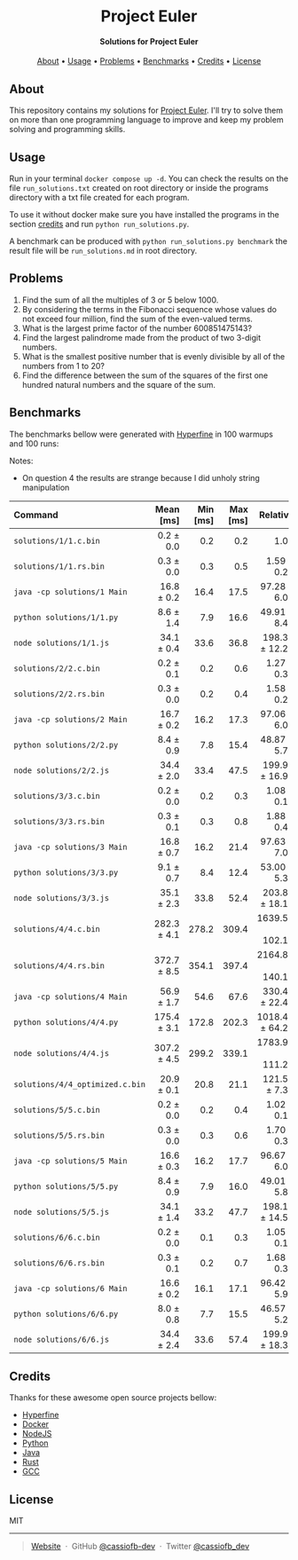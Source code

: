 <h1 align="center">
  Project Euler
</h1>

<h4 align="center">Solutions for Project Euler</h4>

<p align="center">
  <a href="#about">About</a> •
  <a href="#usage">Usage</a> •
  <a href="#problems">Problems</a> •
  <a href="#benchmarks">Benchmarks</a> •
  <a href="#credits">Credits</a> •
  <a href="#license">License</a>
</p>

## About

This repository contains my solutions for [Project Euler](https://projecteuler.net/). I'll try to solve them on more than one programming language to improve and keep my problem solving and programming skills.

## Usage

Run in your terminal ``docker compose up -d``. You can check the results on the file ``run_solutions.txt`` created on root directory or inside the programs directory with a txt file created for each program.

To use it without docker make sure you have installed the programs in the section [credits](#credits) and run ``python run_solutions.py``.

A benchmark can be produced with ``python run_solutions.py benchmark`` the result file will be ``run_solutions.md`` in root directory.

## Problems

1. Find the sum of all the multiples of $3$ or $5$ below $1000$.
2. By considering the terms in the Fibonacci sequence whose values do not exceed four million, find the sum of the even-valued terms.
3. What is the largest prime factor of the number $600851475143$?
4. Find the largest palindrome made from the product of two $3$-digit numbers.
5. What is the smallest positive number that is evenly divisible by all of the numbers from $1$ to $20$?
6. Find the difference between the sum of the squares of the first one hundred natural numbers and the square of the sum.

## Benchmarks

The benchmarks bellow were generated with [Hyperfine](https://github.com/sharkdp/hyperfine) in 100 warmups and 100 runs:

Notes:

- On question 4 the results are strange because I did unholy string manipulation

| Command | Mean [ms] | Min [ms] | Max [ms] | Relative |
|:---|---:|---:|---:|---:|
| `solutions/1/1.c.bin` | 0.2 ± 0.0 | 0.2 | 0.2 | 1.00 |
| `solutions/1/1.rs.bin` | 0.3 ± 0.0 | 0.3 | 0.5 | 1.59 ± 0.27 |
| `java -cp solutions/1 Main` | 16.8 ± 0.2 | 16.4 | 17.5 | 97.28 ± 6.01 |
| `python solutions/1/1.py` | 8.6 ± 1.4 | 7.9 | 16.6 | 49.91 ± 8.43 |
| `node solutions/1/1.js` | 34.1 ± 0.4 | 33.6 | 36.8 | 198.32 ± 12.23 |
| `solutions/2/2.c.bin` | 0.2 ± 0.1 | 0.2 | 0.6 | 1.27 ± 0.37 |
| `solutions/2/2.rs.bin` | 0.3 ± 0.0 | 0.2 | 0.4 | 1.58 ± 0.25 |
| `java -cp solutions/2 Main` | 16.7 ± 0.2 | 16.2 | 17.3 | 97.06 ± 6.02 |
| `python solutions/2/2.py` | 8.4 ± 0.9 | 7.8 | 15.4 | 48.87 ± 5.78 |
| `node solutions/2/2.js` | 34.4 ± 2.0 | 33.4 | 47.5 | 199.99 ± 16.98 |
| `solutions/3/3.c.bin` | 0.2 ± 0.0 | 0.2 | 0.3 | 1.08 ± 0.13 |
| `solutions/3/3.rs.bin` | 0.3 ± 0.1 | 0.3 | 0.8 | 1.88 ± 0.40 |
| `java -cp solutions/3 Main` | 16.8 ± 0.7 | 16.2 | 21.4 | 97.63 ± 7.06 |
| `python solutions/3/3.py` | 9.1 ± 0.7 | 8.4 | 12.4 | 53.00 ± 5.36 |
| `node solutions/3/3.js` | 35.1 ± 2.3 | 33.8 | 52.4 | 203.84 ± 18.17 |
| `solutions/4/4.c.bin` | 282.3 ± 4.1 | 278.2 | 309.4 | 1639.56 ± 102.15 |
| `solutions/4/4.rs.bin` | 372.7 ± 8.5 | 354.1 | 397.4 | 2164.83 ± 140.19 |
| `java -cp solutions/4 Main` | 56.9 ± 1.7 | 54.6 | 67.6 | 330.47 ± 22.42 |
| `python solutions/4/4.py` | 175.4 ± 3.1 | 172.8 | 202.3 | 1018.45 ± 64.20 |
| `node solutions/4/4.js` | 307.2 ± 4.5 | 299.2 | 339.1 | 1783.99 ± 111.25 |
| `solutions/4/4_optimized.c.bin` | 20.9 ± 0.1 | 20.8 | 21.1 | 121.50 ± 7.37 |
| `solutions/5/5.c.bin` | 0.2 ± 0.0 | 0.2 | 0.4 | 1.02 ± 0.15 |
| `solutions/5/5.rs.bin` | 0.3 ± 0.0 | 0.3 | 0.6 | 1.70 ± 0.31 |
| `java -cp solutions/5 Main` | 16.6 ± 0.3 | 16.2 | 17.7 | 96.67 ± 6.04 |
| `python solutions/5/5.py` | 8.4 ± 0.9 | 7.9 | 16.0 | 49.01 ± 5.89 |
| `node solutions/5/5.js` | 34.1 ± 1.4 | 33.2 | 47.7 | 198.16 ± 14.50 |
| `solutions/6/6.c.bin` | 0.2 ± 0.0 | 0.1 | 0.3 | 1.05 ± 0.17 |
| `solutions/6/6.rs.bin` | 0.3 ± 0.1 | 0.2 | 0.7 | 1.68 ± 0.32 |
| `java -cp solutions/6 Main` | 16.6 ± 0.2 | 16.1 | 17.1 | 96.42 ± 5.98 |
| `python solutions/6/6.py` | 8.0 ± 0.8 | 7.7 | 15.5 | 46.57 ± 5.25 |
| `node solutions/6/6.js` | 34.4 ± 2.4 | 33.6 | 57.4 | 199.98 ± 18.39 |

## Credits

Thanks for these awesome open source projects bellow:

- [Hyperfine](https://github.com/sharkdp/hyperfine)
- [Docker](https://github.com/docker)
- [NodeJS](https://github.com/nodejs)
- [Python](https://github.com/python)
- [Java](https://github.com/openjdk/jdk)
- [Rust](https://github.com/rust-lang/rust)
- [GCC](https://github.com/gcc-mirror/gcc)

## License

MIT

---

> [Website](https://cassio-souza.pages.dev/) &nbsp;&middot;&nbsp;
> GitHub [@cassiofb-dev](https://github.com/cassiofb-dev) &nbsp;&middot;&nbsp;
> Twitter [@cassiofb_dev](https://twitter.com/cassiofb_dev)
